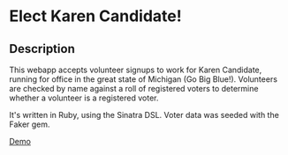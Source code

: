 # Elect Karen Candidate!

## Description

This webapp accepts volunteer signups to work for Karen Candidate, running for office in the great state of Michigan (Go Big Blue!). Volunteers are checked by name against a roll of registered voters to determine whether a volunteer is a registered voter.

It's written in Ruby, using the Sinatra DSL. Voter data was seeded with the Faker gem.

[Demo](http://tuesdayvotes.herokuapp.com/)